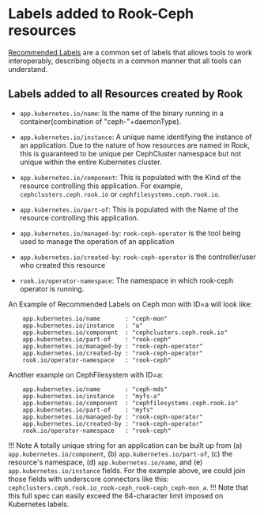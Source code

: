 # Labels added to Rook-Ceph resources

[Recommended Labels](https://kubernetes.io/docs/concepts/overview/working-with-objects/common-labels/) are a common set of labels that allows tools to work interoperably, describing objects in a common manner that all tools can understand.

## Labels added to all Resources created by Rook

* `app.kubernetes.io/name`: Is the name of the binary running in a container(combination of "ceph-"+daemonType).

* `app.kubernetes.io/instance`: A unique name identifying the instance of an application. Due to the nature of how resources are named in Rook, this is guaranteed to be unique per CephCluster namespace but not unique within the entire Kubernetes cluster.

* `app.kubernetes.io/component`: This is populated with the Kind of the resource controlling this application. For example, `cephclusters.ceph.rook.io` or `cephfilesystems.ceph.rook.io`.

* `app.kubernetes.io/part-of`: This is populated with the Name of the resource controlling this application.

* `app.kubernetes.io/managed-by`: `rook-ceph-operator` is the tool being used to manage the operation of an application

* `app.kubernetes.io/created-by`: `rook-ceph-operator` is the controller/user who created this resource

* `rook.io/operator-namespace`: The namespace in which rook-ceph operator is running.

An Example of Recommended Labels on Ceph mon with ID=a will look like:
```
	app.kubernetes.io/name       : "ceph-mon"
	app.kubernetes.io/instance   : "a"
	app.kubernetes.io/component  : "cephclusters.ceph.rook.io"
	app.kubernetes.io/part-of    : "rook-ceph"
	app.kubernetes.io/managed-by : "rook-ceph-operator"
	app.kubernetes.io/created-by : "rook-ceph-operator"
	rook.io/operator-namespace   : "rook-ceph"
```

Another example on CephFilesystem with ID=a:
```
	app.kubernetes.io/name       : "ceph-mds"
	app.kubernetes.io/instance   : "myfs-a"
	app.kubernetes.io/component  : "cephfilesystems.ceph.rook.io"
	app.kubernetes.io/part-of    : "myfs"
	app.kubernetes.io/managed-by : "rook-ceph-operator"
	app.kubernetes.io/created-by : "rook-ceph-operator"
	rook.io/operator-namespace   : "rook-ceph"
```

!!! Note
	 A totally unique string for an application can be built up from (a) `app.kubernetes.io/component`, (b) `app.kubernetes.io/part-of`, (c) the resource's namespace, (d) `app.kubernetes.io/name`, and (e) `app.kubernetes.io/instance` fields. For the example above, we could join those fields with underscore connectors like this: `cephclusters.ceph.rook.io_rook-ceph_rook-ceph_ceph-mon_a`.
	 !!! Note that this full spec can easily exceed the 64-character limit imposed on Kubernetes labels.
